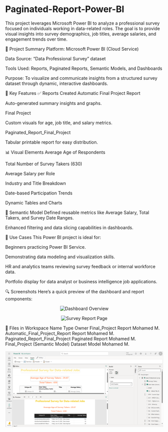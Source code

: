 # Paginated-Report-Power-BI
This project leverages Microsoft Power BI to analyze a professional survey focused on individuals working in data-related roles. The goal is to provide visual insights into survey demographics, job titles, average salaries, and engagement trends over time.

🚀 Project Summary
Platform: Microsoft Power BI (Cloud Service)

Data Source: “Data Professional Survey” dataset

Tools Used: Reports, Paginated Reports, Semantic Models, and Dashboards

Purpose: To visualize and communicate insights from a structured survey dataset through dynamic, interactive dashboards.

🧩 Key Features
✅ Reports Created
Automatic Final Project Report

Auto-generated summary insights and graphs.

Final Project

Custom visuals for age, job title, and salary metrics.

Paginated_Report_Final_Project

Tabular printable report for easy distribution.

📊 Visual Elements
Average Age of Respondents

Total Number of Survey Takers (630)

Average Salary per Role

Industry and Title Breakdown

Date-based Participation Trends

Dynamic Tables and Charts

🧠 Semantic Model
Defined reusable metrics like Average Salary, Total Takers, and Survey Date Ranges.

Enhanced filtering and data slicing capabilities in dashboards.

📌 Use Cases
This Power BI project is ideal for:

Beginners practicing Power BI Service.

Demonstrating data modeling and visualization skills.

HR and analytics teams reviewing survey feedback or internal workforce data.

Portfolio display for data analyst or business intelligence job applications.

🔍 Screenshots
Here’s a quick preview of the dashboard and report components:

<p align="center"> <img src="images/dashboard_overview.png" alt="Dashboard Overview" width="800"/> </p> <p align="center"> <img src="images/report_summary.png" alt="Survey Report Page" width="800"/> </p>
📁 Files in Workspace
Name	Type	Owner
Final_Project	Report	Mohamed M.
Automatic_Final_Project_Report	Report	Mohamed M.
Paginated_Report_Final_Project	Paginated Report	Mohamed M.
Final_Project (Semantic Model)	Dataset Model	Mohamed M.

![Paginated_Report1 Preview](Paginated_Report1.png)

